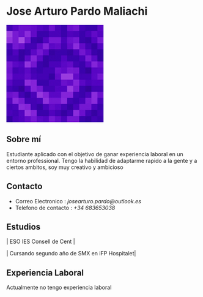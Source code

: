 # Jose Arturo Pardo Maliachi

<img src="portal.gif" width="254" height="254">

## Sobre mí
Estudiante aplicado con el objetivo de ganar experiencia laboral en un entorno professional. Tengo la habilidad de adaptarme rapido a la gente y a ciertos ambitos, soy muy creativo y ambicioso

## Contacto
- Correo Electronico : _josearturo.pardo@outlook.es_
- Telefono de contacto : _+34_  _683653038_

## Estudios

| ESO IES Consell de Cent |

| Cursando segundo año de SMX en iFP Hospitalet|

## Experiencia Laboral
Actualmente no tengo experiencia laboral
